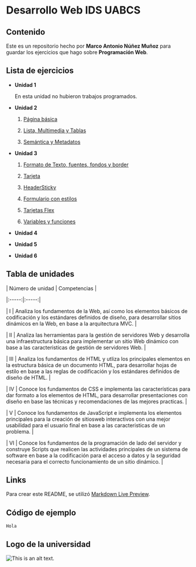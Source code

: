 # Desarrollo Web IDS UABCS



## Contenido



Este es un repositorio hecho por __Marco Antonio Núñez Muñoz__ para guardar los ejercicios que hago sobre __Programación Web__.



## Lista de ejercicios



* __Unidad 1__

    En esta unidad no hubieron trabajos programados.

* __Unidad 2__

    1. [Página básica](/01_PaginaBasica/PaginaBasica.html)

    2. [Lista, Multimedia y Tablas](/02_ListasMultimediaTablas/PaginaBasica.html)

    3. [Semántica y Metadatos](/03_SemanticaMetadatos/PaginaBasica.html)

* __Unidad 3__

    1. [Formato de Texto, fuentes, fondos y border](/04_EstilosCSS/PaginaBasica.html)

    2. [Tarjeta](/05_Tarjeta/tarjeta.html)

    3. [HeaderSticky](/06_HeaderSticky/index.html)

    4. [Formulario con estilos](/07_FormularioEstilos/index.html)

    5. [Tarjetas Flex](/08_TarjetasFlex/index.html)

    6. [Variables y funciones](/09_VariablesFunciones/index.html)

* __Unidad 4__

* __Unidad 5__

* __Unidad 6__





## Tabla de unidades



| Número de unidad  | Competencias |

|:-----:|:-----:|

| I     | Analiza los fundamentos de la Web, así como los elementos básicos de codificación y los estándares definidos de diseño, para desarrollar sitios dinámicos en la Web, en base a la arquitectura MVC.      |

| II     | Analiza las herramientas para la gestión de servidores Web y desarrolla una infraestructura básica para implementar un sitio Web dinámico con base a las caracteristicas de gestión de servidores Web.     |

| III     | Analiza los fundamentos de HTML y utliza los principales elementos en la estructura básica de un documento HTML, para desarrollar hojas de estilo en base a las reglas de codificación y los estándares definidos de diseño de HTML.      |

| IV     | Conoce los fundamentos de CSS e implementa las características para dar formato a los elementos de HTML, para desarrollar presentaciones con diseño en base las técnicas y recomendaciones de las mejores practicas.      |

| V     | Conoce los fundamentos de JavaScript e implementa los elementos principales para la creación de sitiosweb interactivos con una mejor usabilidad para el usuario final en base a las caracteristicas de un problema.      |

| VI     | Conoce los fundamentos de la programación de lado del servidor y construye Scripts que realicen las actividades principales de un sistema de software en base a la codificación para el acceso a datos y la seguridad necesaria para el correcto funcionamiento de un sitio dinámico.      |



## Links



Para crear este README, se utilizó [Markdown Live Preview](https://markdownlivepreview.com/).





## Código de ejemplo



```
Hola

```



## Logo de la universidad



![This is an alt text.](https://www.uabcs.mx/assets/images/tail-assets/logo_uabcs.png "UABCS")